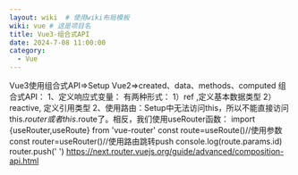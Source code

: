 ```yaml
---
layout: wiki  # 使用wiki布局模板
wiki: vue # 这是项目名
title: Vue3-组合式API
date: 2024-7-08 11:00:00
category:
  - Vue
---
```


Vue3使用组合式API=>Setup Vue2=>created、data、methods、computed 组合式API： 1、定义响应式变量： 有两种形式： 1）ref ,定义基本数据类型 2）reactive, 定义引用类型 2、使用路由：Setup中无法访问this，所以不能直接访问this.$router或者this.$route了。相反，我们使用useRouter函数： import {useRouter,useRoute} from 'vue-router' const route=useRoute()//使用参数 const router=useRouter()//使用路由跳转push console.log(route.params.id) router.push(' ') https://next.router.vuejs.org/guide/advanced/composition-api.html